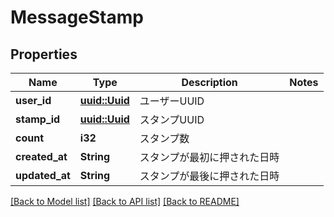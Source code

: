 # MessageStamp

## Properties

Name | Type | Description | Notes
------------ | ------------- | ------------- | -------------
**user_id** | [**uuid::Uuid**](uuid::Uuid.md) | ユーザーUUID | 
**stamp_id** | [**uuid::Uuid**](uuid::Uuid.md) | スタンプUUID | 
**count** | **i32** | スタンプ数 | 
**created_at** | **String** | スタンプが最初に押された日時 | 
**updated_at** | **String** | スタンプが最後に押された日時 | 

[[Back to Model list]](../README.md#documentation-for-models) [[Back to API list]](../README.md#documentation-for-api-endpoints) [[Back to README]](../README.md)



